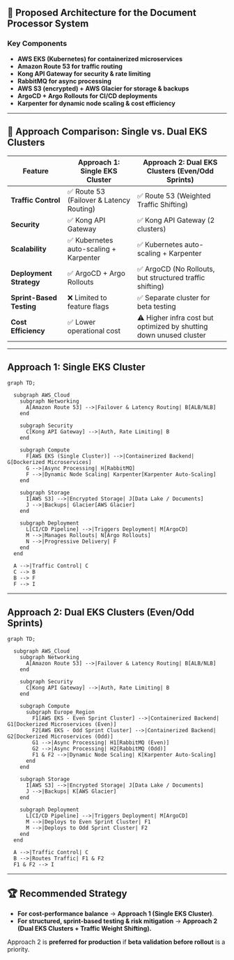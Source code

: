 ## **🚀 Proposed Architecture for the Document Processor System**
### **Key Components**
- **AWS EKS (Kubernetes) for containerized microservices**
- **Amazon Route 53 for traffic routing**
- **Kong API Gateway for security & rate limiting**
- **RabbitMQ for async processing**
- **AWS S3 (encrypted) + AWS Glacier for storage & backups**
- **ArgoCD + Argo Rollouts for CI/CD deployments**
- **Karpenter for dynamic node scaling & cost efficiency**

---

## **🔄 Approach Comparison: Single vs. Dual EKS Clusters**
| **Feature**                     | **Approach 1: Single EKS Cluster**  | **Approach 2: Dual EKS Clusters (Even/Odd Sprints)** |
|----------------------------------|-------------------------------------|-----------------------------------------------------|
| **Traffic Control**              | ✅ Route 53 (Failover & Latency Routing) | ✅ Route 53 (Weighted Traffic Shifting) |
| **Security**                     | ✅ Kong API Gateway | ✅ Kong API Gateway (2 clusters) |
| **Scalability**                   | ✅ Kubernetes auto-scaling + Karpenter | ✅ Kubernetes auto-scaling + Karpenter |
| **Deployment Strategy**          | ✅ ArgoCD + Argo Rollouts | ✅ ArgoCD (No Rollouts, but structured traffic shifting) |
| **Sprint-Based Testing**         | ❌ Limited to feature flags | ✅ Separate cluster for beta testing |
| **Cost Efficiency**              | ✅ Lower operational cost | ⚠️ Higher infra cost but optimized by shutting down unused cluster |

---

## **Approach 1: Single EKS Cluster**
```mermaid
graph TD;
  
  subgraph AWS_Cloud
    subgraph Networking
      A[Amazon Route 53] -->|Failover & Latency Routing| B[ALB/NLB]
    end
    
    subgraph Security
      C[Kong API Gateway] -->|Auth, Rate Limiting| B
    end

    subgraph Compute
      F[AWS EKS (Single Cluster)] -->|Containerized Backend| G[Dockerized Microservices]
      G -->|Async Processing| H[RabbitMQ]
      F -->|Dynamic Node Scaling| Karpenter[Karpenter Auto-Scaling]
    end

    subgraph Storage
      I[AWS S3] -->|Encrypted Storage| J[Data Lake / Documents]
      J -->|Backups| Glacier[AWS Glacier]
    end

    subgraph Deployment
      L[CI/CD Pipeline] -->|Triggers Deployment| M[ArgoCD]
      M -->|Manages Rollouts| N[Argo Rollouts]
      N -->|Progressive Delivery| F
    end
  end
  
  A -->|Traffic Control| C
  C --> B
  B --> F
  F --> I

```

---

## **Approach 2: Dual EKS Clusters (Even/Odd Sprints)**
```mermaid
graph TD;
  
  subgraph AWS_Cloud
    subgraph Networking
      A[Amazon Route 53] -->|Failover & Latency Routing| B[ALB/NLB]
    end
    
    subgraph Security
      C[Kong API Gateway] -->|Auth, Rate Limiting| B
    end

    subgraph Compute
      subgraph Europe_Region
        F1[AWS EKS - Even Sprint Cluster] -->|Containerized Backend| G1[Dockerized Microservices (Even)]
        F2[AWS EKS - Odd Sprint Cluster] -->|Containerized Backend| G2[Dockerized Microservices (Odd)]
        G1 -->|Async Processing| H1[RabbitMQ (Even)]
        G2 -->|Async Processing| H2[RabbitMQ (Odd)]
        F1 & F2 -->|Dynamic Node Scaling| K[Karpenter Auto-Scaling]
      end
    end

    subgraph Storage
      I[AWS S3] -->|Encrypted Storage| J[Data Lake / Documents]
      J -->|Backups| K[AWS Glacier]
    end

    subgraph Deployment
      L[CI/CD Pipeline] -->|Triggers Deployment| M[ArgoCD]
      M -->|Deploys to Even Sprint Cluster| F1
      M -->|Deploys to Odd Sprint Cluster| F2
    end
  end
  
  A -->|Traffic Control| C
  B -->|Routes Traffic| F1 & F2
  F1 & F2 --> I
```

---

## **🏆 Recommended Strategy**
- **For cost-performance balance** → **Approach 1 (Single EKS Cluster)**.
- **For structured, sprint-based testing & risk mitigation** → **Approach 2 (Dual EKS Clusters + Traffic Weight Shifting).**

Approach 2 is **preferred for production** if **beta validation before rollout** is a priority.

